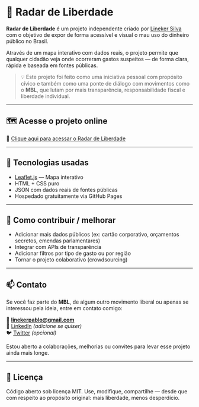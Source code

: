 # 🧭 Radar de Liberdade

**Radar de Liberdade** é um projeto independente criado por [Lineker Silva](mailto:linekerpablo@gmail.com) com o objetivo de expor de forma acessível e visual o mau uso do dinheiro público no Brasil.

Através de um mapa interativo com dados reais, o projeto permite que qualquer cidadão veja onde ocorreram gastos suspeitos — de forma clara, rápida e baseada em fontes públicas.

> 💡 Este projeto foi feito como uma iniciativa pessoal com propósito cívico e também como uma ponte de diálogo com movimentos como o **MBL**, que lutam por mais transparência, responsabilidade fiscal e liberdade individual.

---

## 🗺️ Acesse o projeto online

🔗 [Clique aqui para acessar o Radar de Liberdade](https://SEU-USUARIO.github.io/radar-liberdade)

---

## 🚀 Tecnologias usadas

- [Leaflet.js](https://leafletjs.com/) — Mapa interativo
- HTML + CSS puro
- JSON com dados reais de fontes públicas
- Hospedado gratuitamente via GitHub Pages

---

## 📌 Como contribuir / melhorar

- Adicionar mais dados públicos (ex: cartão corporativo, orçamentos secretos, emendas parlamentares)
- Integrar com APIs de transparência
- Adicionar filtros por tipo de gasto ou por região
- Tornar o projeto colaborativo (crowdsourcing)

---

## 📫 Contato

Se você faz parte do **MBL**, de algum outro movimento liberal ou apenas se interessou pela ideia, entre em contato comigo:

📧 **linekerpablo@gmail.com**  
🔗 [LinkedIn](https://www.linkedin.com/in/SEU-USUARIO) *(adicione se quiser)*  
🐦 [Twitter](https://twitter.com/SEU-USUARIO) *(opcional)*

Estou aberto a colaborações, melhorias ou convites para levar esse projeto ainda mais longe.

---

## 📄 Licença

Código aberto sob licença MIT. Use, modifique, compartilhe — desde que com respeito ao propósito original: mais liberdade, menos desperdício.
